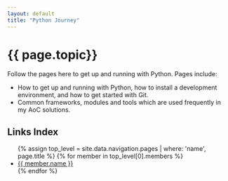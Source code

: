 ```yaml
---
layout: default
title: "Python Journey"
---
```

# {{ page.topic}}

Follow the pages here to get up and running with Python. Pages include:

- How to get up and running with Python, how to install a development environment, and how to get started with Git.
- Common frameworks, modules and tools which are used frequently in my AoC solutions.

## Links Index

<ul>
  {% assign top_level = site.data.navigation.pages | where: 'name', page.title %}
  {% for member in top_level[0].members %}
      <li><a href="{{ member.link | absolute_url }}">{{ member.name }}</a></li>
  {% endfor %}
</ul>